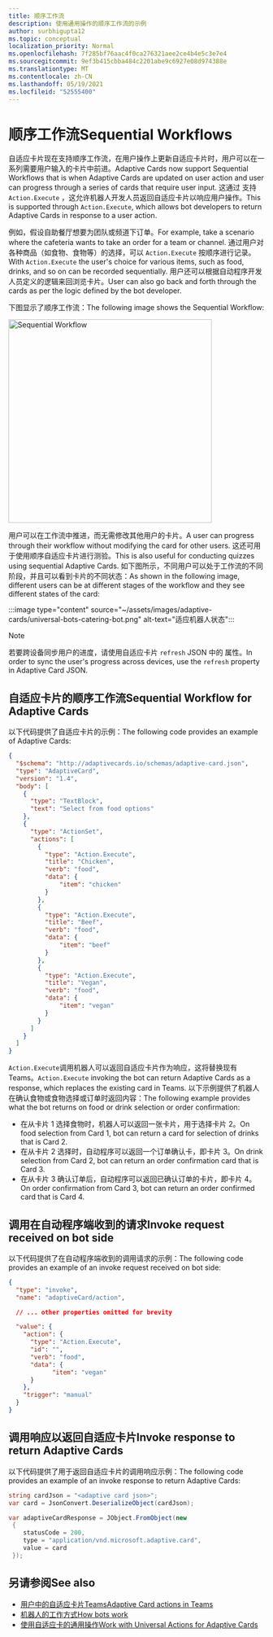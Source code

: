 ```yaml
---
title: 顺序工作流
description: 使用通用操作的顺序工作流的示例
author: surbhigupta12
ms.topic: conceptual
localization_priority: Normal
ms.openlocfilehash: 7f285bf76aac4f0ca276321aee2ce4b4e5c3e7e4
ms.sourcegitcommit: 9ef3b415cbba484c2201abe9c6927e08d974388e
ms.translationtype: MT
ms.contentlocale: zh-CN
ms.lasthandoff: 05/19/2021
ms.locfileid: "52555400"
---
```

# <a name="sequential-workflows"></a><span data-ttu-id="4c705-103">顺序工作流</span><span class="sxs-lookup"><span data-stu-id="4c705-103">Sequential Workflows</span></span>

<span data-ttu-id="4c705-104">自适应卡片现在支持顺序工作流，在用户操作上更新自适应卡片时，用户可以在一系列需要用户输入的卡片中前进。</span><span class="sxs-lookup"><span data-stu-id="4c705-104">Adaptive Cards now support Sequential Workflows that is when Adaptive Cards are updated on user action and user can progress through a series of cards that require user input.</span></span> <span data-ttu-id="4c705-105">这通过 支持 `Action.Execute` ，这允许机器人开发人员返回自适应卡片以响应用户操作。</span><span class="sxs-lookup"><span data-stu-id="4c705-105">This is supported through `Action.Execute`, which allows bot developers to return Adaptive Cards in response to a user action.</span></span>

<span data-ttu-id="4c705-106">例如，假设自助餐厅想要为团队或频道下订单。</span><span class="sxs-lookup"><span data-stu-id="4c705-106">For example, take a scenario where the cafeteria wants to take an order for a team or channel.</span></span> <span data-ttu-id="4c705-107">通过用户对各种商品（如食物、食物等）的选择，可以 `Action.Execute` 按顺序进行记录。</span><span class="sxs-lookup"><span data-stu-id="4c705-107">With `Action.Execute` the user's choice for various items, such as food, drinks, and so on can be recorded sequentially.</span></span> <span data-ttu-id="4c705-108">用户还可以根据自动程序开发人员定义的逻辑来回浏览卡片。</span><span class="sxs-lookup"><span data-stu-id="4c705-108">User can also go back and forth through the cards as per the logic defined by the bot developer.</span></span> <br/>

<span data-ttu-id="4c705-109">下图显示了顺序工作流：</span><span class="sxs-lookup"><span data-stu-id="4c705-109">The following image shows the Sequential Workflow:</span></span>

<img src="~/assets/images/bots/sequentialWorkflow.gif" alt="Sequential Workflow" width="400"/>

<span data-ttu-id="4c705-110">用户可以在工作流中推进，而无需修改其他用户的卡片。</span><span class="sxs-lookup"><span data-stu-id="4c705-110">A user can progress through their workflow without modifying the card for other users.</span></span> <span data-ttu-id="4c705-111">这还可用于使用顺序自适应卡片进行测验。</span><span class="sxs-lookup"><span data-stu-id="4c705-111">This is also useful for conducting quizzes using sequential Adaptive Cards.</span></span> <span data-ttu-id="4c705-112">如下图所示，不同用户可以处于工作流的不同阶段，并且可以看到卡片的不同状态：</span><span class="sxs-lookup"><span data-stu-id="4c705-112">As shown in the following image, different users can be at different stages of the workflow and they see different states of the card:</span></span>

:::image type="content" source="~/assets/images/adaptive-cards/universal-bots-catering-bot.png" alt-text="适应机器人状态":::

> [!NOTE]
> <span data-ttu-id="4c705-114">若要跨设备同步用户的进度，请使用自适应卡片 `refresh` JSON 中的 属性。</span><span class="sxs-lookup"><span data-stu-id="4c705-114">In order to sync the user's progress across devices, use the `refresh` property in Adaptive Card JSON.</span></span>

## <a name="sequential-workflow-for-adaptive-cards"></a><span data-ttu-id="4c705-115">自适应卡片的顺序工作流</span><span class="sxs-lookup"><span data-stu-id="4c705-115">Sequential Workflow for Adaptive Cards</span></span>

<span data-ttu-id="4c705-116">以下代码提供了自适应卡片的示例：</span><span class="sxs-lookup"><span data-stu-id="4c705-116">The following code provides an example of Adaptive Cards:</span></span>

```JSON
{
  "$schema": "http://adaptivecards.io/schemas/adaptive-card.json",
  "type": "AdaptiveCard",
  "version": "1.4",
  "body": [
    {
      "type": "TextBlock",
      "text": "Select from food options"
    },
    { 
      "type": "ActionSet",
      "actions": [
        {
          "type": "Action.Execute",
          "title": "Chicken",
          "verb": "food",
          "data": {
              "item": "chicken"
          }
        },
        {
          "type": "Action.Execute",
          "title": "Beef",
          "verb": "food",
          "data": {
              "item": "beef"
          }
        },
        {
          "type": "Action.Execute",
          "title": "Vegan",
          "verb": "food",
          "data": {
              "item": "vegan"
          }
        }
      ]
    }
  ]
}
```

<span data-ttu-id="4c705-117">`Action.Execute`调用机器人可以返回自适应卡片作为响应，这将替换现有Teams。</span><span class="sxs-lookup"><span data-stu-id="4c705-117">`Action.Execute` invoking the bot can return Adaptive Cards as a response, which replaces the existing card in Teams.</span></span>
<span data-ttu-id="4c705-118">以下示例提供了机器人在确认食物或食物选择或订单时返回内容：</span><span class="sxs-lookup"><span data-stu-id="4c705-118">The following example provides what the bot returns on food or drink selection or order confirmation:</span></span>

* <span data-ttu-id="4c705-119">在从卡片 1 选择食物时，机器人可以返回一张卡片，用于选择卡片 2。</span><span class="sxs-lookup"><span data-stu-id="4c705-119">On food selection from Card 1, bot can return a card for selection of drinks that is Card 2.</span></span>
* <span data-ttu-id="4c705-120">在从卡片 2 选择时，自动程序可以返回一个订单确认卡，即卡片 3。</span><span class="sxs-lookup"><span data-stu-id="4c705-120">On drink selection from Card 2, bot can return an order confirmation card that is Card 3.</span></span>
* <span data-ttu-id="4c705-121">在从卡片 3 确认订单后，自动程序可以返回已确认订单的卡片，即卡片 4。</span><span class="sxs-lookup"><span data-stu-id="4c705-121">On order confirmation from Card 3, bot can return an order confirmed card that is Card 4.</span></span>

## <a name="invoke-request-received-on-bot-side"></a><span data-ttu-id="4c705-122">调用在自动程序端收到的请求</span><span class="sxs-lookup"><span data-stu-id="4c705-122">Invoke request received on bot side</span></span>

<span data-ttu-id="4c705-123">以下代码提供了在自动程序端收到的调用请求的示例：</span><span class="sxs-lookup"><span data-stu-id="4c705-123">The following code provides an example of an invoke request received on bot side:</span></span>

```JSON
{ 
  "type": "invoke",
  "name": "adaptiveCard/action",

  // ... other properties omitted for brevity

  "value": { 
    "action": { 
      "type": "Action.Execute", 
      "id": "", 
      "verb": "food",
      "data": { 
            "item": "vegan"
      } 
    },
    "trigger": "manual" 
  }
}
```

## <a name="invoke-response-to-return-adaptive-cards"></a><span data-ttu-id="4c705-124">调用响应以返回自适应卡片</span><span class="sxs-lookup"><span data-stu-id="4c705-124">Invoke response to return Adaptive Cards</span></span>

<span data-ttu-id="4c705-125">以下代码提供了用于返回自适应卡片的调用响应示例：</span><span class="sxs-lookup"><span data-stu-id="4c705-125">The following code provides an example of an invoke response to return Adaptive Cards:</span></span>

```C#
string cardJson = "<adaptive card json>";
var card = JsonConvert.DeserializeObject(cardJson);

var adaptiveCardResponse = JObject.FromObject(new
 {
    statusCode = 200,
    type = "application/vnd.microsoft.adaptive.card",
    value = card
 });
```

## <a name="see-also"></a><span data-ttu-id="4c705-126">另请参阅</span><span class="sxs-lookup"><span data-stu-id="4c705-126">See also</span></span>

* [<span data-ttu-id="4c705-127">用户中的自适应卡片Teams</span><span class="sxs-lookup"><span data-stu-id="4c705-127">Adaptive Card actions in Teams</span></span>](~/task-modules-and-cards/cards/cards-actions.md#adaptive-cards-actions)
* [<span data-ttu-id="4c705-128">机器人的工作方式</span><span class="sxs-lookup"><span data-stu-id="4c705-128">How bots work</span></span>](/azure/bot-service/bot-builder-basics?view=azure-bot-service-4.0&preserve-view=true)
* [<span data-ttu-id="4c705-129">使用自适应卡的通用操作</span><span class="sxs-lookup"><span data-stu-id="4c705-129">Work with Universal Actions for Adaptive Cards</span></span>](Work-with-universal-actions-for-adaptive-cards.md)
